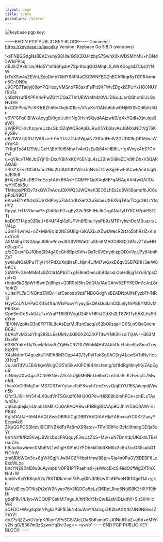 ```yaml
---
layout: page
title: Sobre
permalink: /Sobre/
---
```


![keybase](https://keybase.io/lavodky)
pgp key: 

-----BEGIN PGP PUBLIC KEY BLOCK-----
Comment: https://keybase.io/lavodky
Version: Keybase Go 5.8.0 (windows)

'xsFNBGGdgNsBEACvuhyB8Hla/GSX3XU4zbyS7SwhX0kWDSMYMU+hONd5WlxPKluj
dBJ2rZAxl/icw/IHo5Y1nfd6fqsbA7Spr8tuqG03MiqtLSJWrKGogIxlZCks0YNW
IxToX9w4sZEVnLZepDmb7kMY64P4uCSCWNFBG2nBChRkqr6yTCFR4xmrn5CnON9e
J9CPB7Tadyj09pYPQHoxyVMSno7R6sxtFslFtt9XFWvEBgxkEPUYkHO0NUYfRpTa
yhBzNzuf8XPPK4ePwZGtYCQaZThfURW/MlMz0VulD6xLtJorQQhot6iULGxHvD/8
kxCGhPes/PclKK1rBZh50v7Aqfd01lcc/VNuKvfOAIsb6dtw0HjMXSk0d6jrU5Qr
v6VPGFq0iBlWkAcygB/0gpUuhHNg0HvnSQydAAjzwbD/qXxYQdl+Xjnuhja9sV6j
2WjRPOH/vfizcyreUzbsGbIQZqWQRoApDJRw05Yb6lavAsJ8NXsNDtVgT6KFySRv
oB7tWV7j0fDZtVAR+ieFTerYUzZOJn1WpaN7XKtdtHeIV2GUD09qDK5BwaWcYqK4
1YKgITp84fZ9VjUGeH/jBbR0lSMny7v4eQsEa0j64VeIB8IUrfg4Voyx4bS7Gbm4
u+qYRcvTNhJbSYjF0nDxdYBINkK0Y6ENqL4sL2BnVGl6leZC/d9hDhxV5QARAQAB
zRtsYXZvZGt5IDxhc2Nlc2U3QGdtYWlsLmNvbT7CwXgEEwEIACwFAmGdgNsJEBb8
jH4/zjfqAhsDBQkeEzgAAhkBBAsHCQMFFQgKAgMEFgABAgAA5fwQACDJwYHCbk5u
TMkypsPRI3v7zkQW7nAozJBXWQ5JWQXeX3EOSLhEs2o8W66pmqfbJC6opPoLN9OT
eKlwHZYKf6zsGOhXBIPvyp7b9C/dUSerXXuSd5eUXEX9qTKa/TCgrG9zLYtqtPfZ
0pyqL/+U3YbmaPzq2riI3/kEG+gEy32cfIS8itHufkDrgANx7yUY9CH7pbRS/2Tj
koD0T714pp02ReJ+84UF4qI6zIUPVh6fEnuHysPb9sMTPryIwhDqMBuuxrxLV4Lp
JGmF4wnVJ+oZ+M9r8x1b0NEGUEgHSKAXLuXZwsWecR2rtzo5bhRzlZxKmoxY/ofi
A5M4Eq7rNGAqoJ0RrvPnkw3tG8VRWaGiiuSfm8MAGO9KQID97svZTdwHHq2azpC+
z/xCDcwFGJfOboSi94g40cGh6Rpk9Vh+QsTc0VEnydhzpOIXviVqU7y94tnihZsT
ywiouNGaUPu1TlyH44PdXxXqdIssFLNjm4U/Mt7wGxkD6qv6SB7Ql1H3erW86KCx
2bWfFvGheMhB4c8ZO4rIAPb3T+pfE9mOemcibB3acsLOoHdEjgTsYoB/tpsCgdxQ
rhnkx6kD6pWH6wnZq6hzs+Q3R0bI8hsQdQUy1AeGAhV5ZPYKEOm1eJqL8r1q4rZl
vUitalYL7aCiNQttdZWD/+IefCanoap9zsFNBGGdgNsBEADNpUlfeFyzbThINR13
HyyCoUYLHPaCKBS4fra/WlxPuw/YIyuyj5xQAkU/aLmCQLelyNrP8BYMDvMP93Xm
CpnSmGoS+k0JzT+nVruPT8lBDVegU24FVHRIrJGdXh2LT87KITyft5XLHz5ReYrw
1B/0NVzpltsQ3n8FPTRL8cAsDztMJFzn9acq/e82bOllzqaHC0Sun9QoQvemB69J
8t/AoYvM3azYhq288LLEeUkNvJXl9GXZ6ZlXPTdwYNK0Hzoi11jUA++BB3MDxviW
63SKYnIreTk/YowkRdvaAZYjiHxCR21XZWbM4HdV4b5OcFhdlmSjxSmo2xw8kXPY
X4sNxImfG4guzkaTiMPA8M3Opp44D/3yPylTukSg0ACSry4LewSvTdNyHcaXHvq7
3uJJeTdVUEEKrkgvWklgOG51dSkwKlPDI844nLfemg/Izf8dRgMmyIKyZApEguSI
njN/6yUXw4gaZC2598Ne+AYoc5UjjbM6NnLb6bxC+nlln0i8LKzRvocfc7MwofdL
fhaoXvClBMqGmlMS7DSTwYylaoc0dFKwyhT/mZcvzQ/qRtYU1EK/akepdjViwn5b
Ofcf3Jl9HhN54vLXBudVnTSG/uzf6NHJ0OPd+rUiR89b0mhPCe+ohELxTAawn5fu
Jq6JIqbejlajkQna0LkMitrCuQARAQABwsF1BBgBCAApBQJhnYDbCRAW/Ix+P843
6gIbDAUJHhM4AAQLBwkDBRUICgIDBBYAAQIAAHIaEABoxcaYO0KEZauyYEcgvAk6
ZXuQGPOSBMzvl6iElFNBXdFsPa8mX9Ratov+TPVI6Rf4dl3vfclXmngOD/js5xYr
6nNNrf8/Rz8VwjJ9WrcbdcFRQquyF3wUzZoS+Mw+uN7DnKtb/UKdkhLTBHrsuZ3c
h9Judkxwirme0MbENL1w2lgHX91eUYFDhekI0ib6XM0x2c8o7acG35cubOTNCfrW
zm6IDbWQv5c+6gW4SgjNJw84CZY4bpHmwi88pr+Gje4s0PuGVXBEBP8LoExcWLpa
bncYN290MBIw8uAyvspbNOPB1PTPaehls9+jeIWccEkcSiNidO0fWg3XTmXNnf+W
iun6/vKxiYBKqnA2q79XTIDkrmml/3PuyDlN3RBzwXIhNPoeN1KfGgef1Jl+yjkh
B4VyiEIcyQTNlaDt2dW0Nyao76v3IQDCo5eLzl36RpLRno5NtjlS8K3HXY19jhHl
gbqPRv1/L1yt+WDQUIPCskMIFnguJ//hNRd/5fxQw1i2sMlDLkdW+Slt304nIcWR
xQFDC+Wxg3qSnNPgkzPSFfE5kN4buWeY/DaIcgrZK2IaAXX/R7JN9NI8wsZ2bYZl
doZ7sfj2ZwrD7pfpK/RaVrVPvSC8j7JcLOaSbKsmoOUA1NrJOta2+uSd+nMYny2N
gO/8367m0zSzwvHqBvr3ag==
=yw/b'
-----END PGP PUBLIC KEY BLOCK-----

----

